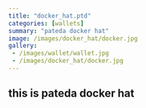 ```yaml
---
title: "docker_hat.ptd"
categories: [wallets]
summary: "pateda docker hat"
image: /images/docker_hat/docker.jpg
gallery: 
 - /images/wallet/wallet.jpg
 - /images/docker_hat/docker.jpg
---
```


## this is pateda docker hat

